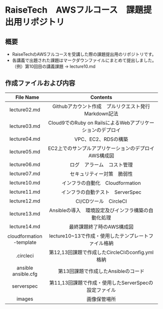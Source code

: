 # RaiseTech　AWSフルコース　課題提出用リポジトリ

## 概要

- RaiseTechのAWSフルコースを受講した際の課題提出用のリポジトリです。
- 各講義で出題された課題はマークダウンファイルにまとめて提出しました。  
（例）第10回目の講義課題 → lecture10.md

## 作成ファイルおよび内容

| 　File Name   | Contents |
| :-----------: | :--------------------------------------------------------: |
| lecture02.md | Githubアカウント作成　プルリクエスト発行　Markdown記法 |
| lecture03.md | Cloud9でのRuby on RailsによるWebアプリケーションのデプロイ |
| lecture04.md | VPC、EC2、RDSの構築 |
| lecture05.md | EC2上でのサンプルアプリケーションのデプロイ  AWS構成図 |
| lecture06.md | ログ　アラーム　コスト管理 |
| lecture07.md | セキュリティー対策　脆弱性 |
| lecture10.md | インフラの自動化　Cloudformation |
| lecture11.md | インフラの自動テスト　ServerSpec |
| lecture12.md | CI/CDツール　CircleCI |
| lecture13.md | Ansibleの導入　環境設定及びインフラ構築の自動化処理 |
| lecture14.md | 最終課題終了時のAWS構成図 |
| cloudformation<br>-template | lecture10~13で作成・使用したテンプレートファイル格納 |
| .circleci    | 第12,13回課題で作成したCircleCIのconfig.yml格納 |
| ansible <br> ansible.cfg | 第13回課題で作成したAnsibleのコード |
| serverspec   | 第11,13回課題で作成・使用したServerSpecの設定ファイル |
| images | 画像保管場所 |
